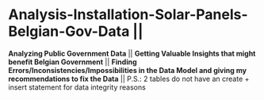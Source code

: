 # Analysis-Installation-Solar-Panels-Belgian-Gov-Data || 
**Analyzing Public Government Data** || 
**Getting Valuable Insights that might benefit Belgian Government** || 
**Finding Errors/Inconsistencies/Impossibilities in the Data Model and giving my recommendations to fix the Data** || 
P.S.: 2 tables do not have an create + insert statement for data integrity reasons
